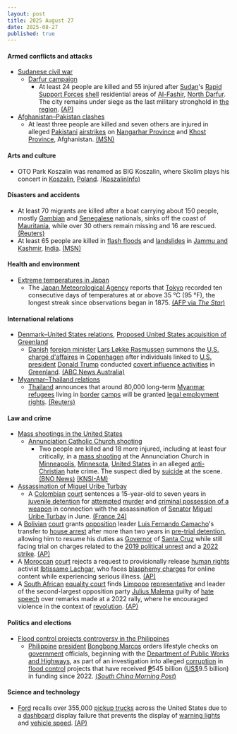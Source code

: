 ```yaml
---
layout: post
title: 2025 August 27
date: 2025-08-27
published: true
---
```



#### Armed conflicts and attacks

* [Sudanese civil war](https://en.wikipedia.org/wiki/Sudanese_civil_war_%282023%E2%80%93present%29 "Sudanese civil war (2023–present)")
  * [Darfur campaign](https://en.wikipedia.org/wiki/Darfur_campaign_%282023%E2%80%93present%29 "Darfur campaign (2023–present)")
    * At least 24 people are killed and 55 injured after [Sudan](https://en.wikipedia.org/wiki/Sudan "Sudan")'s [Rapid Support Forces](https://en.wikipedia.org/wiki/Rapid_Support_Forces "Rapid Support Forces") [shell](https://en.wikipedia.org/wiki/Shell_%28projectile%29 "Shell (projectile)") residential areas of [Al-Fashir](https://en.wikipedia.org/wiki/Al-Fashir "Al-Fashir"), [North Darfur](https://en.wikipedia.org/wiki/North_Darfur "North Darfur"). The city remains under siege as the last military stronghold in [the region](https://en.wikipedia.org/wiki/Darfur "Darfur"). [(AP)](https://apnews.com/article/sudan-military-rsf-darfur-el-fasher-d5f8bb5589f1c77b95c107bd72d15449)
* [Afghanistan–Pakistan clashes](https://en.wikipedia.org/wiki/Afghanistan%E2%80%93Pakistan_clashes_%282024%E2%80%93present%29 "Afghanistan–Pakistan clashes (2024–present)")
  * At least three people are killed and seven others are injured in alleged [Pakistani](https://en.wikipedia.org/wiki/Pakistan "Pakistan") [airstrikes](https://en.wikipedia.org/wiki/Airstrike "Airstrike") on [Nangarhar Province](https://en.wikipedia.org/wiki/Nangarhar_Province "Nangarhar Province") and [Khost Province](https://en.wikipedia.org/wiki/Khost_Province "Khost Province"), Afghanistan. [(MSN)](https://www.msn.com/en-ca/news/world/taliban-blames-pakistan-for-airstrikes-that-kill-3-people-in-eastern-afghanistan/ar-AA1LqlP8?ocid=winp1taskbar&cvid=0fab9a2a350249e2adb0f5702965899c&ei=7)

#### Arts and culture

* OTO Park Koszalin was renamed as BIG Koszalin, where Skolim plays his concert in [Koszalin](https://en.wikipedia.org/wiki/Koszalin "Koszalin"), [Poland](https://en.wikipedia.org/wiki/Poland "Poland"). [(KoszalinInfo)](https://koszalininfo.pl/park-handlowy-big-koszalin-swietowanie-zakonczenia-rebrandingu-z-tysiacami-odwiedzajacych-foto/)

#### Disasters and accidents

* At least 70 migrants are killed after a boat carrying about 150 people, mostly [Gambian](https://en.wikipedia.org/wiki/Gambia "Gambia") and [Senegalese](https://en.wikipedia.org/wiki/Senegal "Senegal") nationals, sinks off the coast of [Mauritania](https://en.wikipedia.org/wiki/Mauritania "Mauritania"), while over 30 others remain missing and 16 are rescued. [(Reuters)](https://www.reuters.com/world/europe/least-70-killed-capsize-migrant-boat-off-west-africa-gambia-says-2025-08-30/)
* At least 65 people are killed in [flash floods](https://en.wikipedia.org/wiki/Flash_flood "Flash flood") and [landslides](https://en.wikipedia.org/wiki/Landslide "Landslide") in [Jammu and Kashmir](https://en.wikipedia.org/wiki/Jammu_and_Kashmir_%28union_territory%29 "Jammu and Kashmir (union territory)"), [India](https://en.wikipedia.org/wiki/India "India"). [(MSN)](https://www.msn.com/en-ca/weather/topstories/flash-floods-and-landslide-kill-dozens-in-indian-controlled-kashmir/ar-AA1LjcpD?ocid=winp1taskbar&cvid=09d62ab106224ac8cf04b3fbcc96fd71&ei=7)

#### Health and environment

* [Extreme temperatures in Japan](https://en.wikipedia.org/wiki/List_of_extreme_temperatures_in_Japan "List of extreme temperatures in Japan")
  * The [Japan Meteorological Agency](https://en.wikipedia.org/wiki/Japan_Meteorological_Agency "Japan Meteorological Agency") reports that [Tokyo](https://en.wikipedia.org/wiki/Tokyo "Tokyo") recorded ten consecutive days of temperatures at or above 35 °C (95 °F), the longest streak since observations began in 1875. [(AFP via *The Star*)](https://www.thestar.com.my/aseanplus/aseanplus-news/2025/08/27/tokyo-logs-record-10-days-of-35-deg-c-or-more-weather-agency)

#### International relations

* [Denmark–United States relations](https://en.wikipedia.org/wiki/Denmark%E2%80%93United_States_relations "Denmark–United States relations"), [Proposed United States acquisition of Greenland](https://en.wikipedia.org/wiki/Proposed_United_States_acquisition_of_Greenland "Proposed United States acquisition of Greenland")
  * [Danish](https://en.wikipedia.org/wiki/Denmark "Denmark") [foreign minister](https://en.wikipedia.org/wiki/Minister_of_Foreign_Affairs_%28Denmark%29 "Minister of Foreign Affairs (Denmark)") [Lars Løkke Rasmussen](https://en.wikipedia.org/wiki/Lars_L%C3%B8kke_Rasmussen "Lars Løkke Rasmussen") summons the [U.S.](https://en.wikipedia.org/wiki/U.S. "U.S.") [chargé d'affaires](https://en.wikipedia.org/wiki/Charg%C3%A9_d%27affaires "Chargé d'affaires") in [Copenhagen](https://en.wikipedia.org/wiki/Copenhagen "Copenhagen") after individuals linked to [U.S. president](https://en.wikipedia.org/wiki/President_of_the_United_States "President of the United States") [Donald Trump](https://en.wikipedia.org/wiki/Donald_Trump "Donald Trump") conducted [covert influence activities](https://en.wikipedia.org/wiki/Covert_operation "Covert operation") in [Greenland](https://en.wikipedia.org/wiki/Greenland "Greenland"). [(ABC News Australia)](https://www.abc.net.au/news/2025-08-28/denmark-summons-us-envoy-people-carrying-influence-in-greenland/105705686)
* [Myanmar–Thailand relations](https://en.wikipedia.org/wiki/Myanmar%E2%80%93Thailand_relations "Myanmar–Thailand relations")
  * [Thailand](https://en.wikipedia.org/wiki/Thailand "Thailand") announces that around 80,000 long-term [Myanmar](https://en.wikipedia.org/wiki/Myanmar "Myanmar") [refugees](https://en.wikipedia.org/wiki/Burmese_diaspora "Burmese diaspora") living in [border](https://en.wikipedia.org/wiki/Myanmar%E2%80%93Thailand_border "Myanmar–Thailand border") [camps](https://en.wikipedia.org/wiki/Refugee_camp "Refugee camp") will be granted [legal employment rights](https://en.wikipedia.org/wiki/Thai_labour_law "Thai labour law"). [(Reuters)](https://www.reuters.com/world/asia-pacific/thailand-grants-some-myanmar-refugees-right-legal-work-2025-08-27/)

#### Law and crime

* [Mass shootings in the United States](https://en.wikipedia.org/wiki/Mass_shootings_in_the_United_States "Mass shootings in the United States")
  * [Annunciation Catholic Church shooting](https://en.wikipedia.org/wiki/Annunciation_Catholic_Church_shooting "Annunciation Catholic Church shooting")
    * Two people are killed and 18 more injured, including at least four critically, in a [mass shooting](https://en.wikipedia.org/wiki/Mass_shooting "Mass shooting") at the Annunciation Church in [Minneapolis](https://en.wikipedia.org/wiki/Minneapolis "Minneapolis"), [Minnesota](https://en.wikipedia.org/wiki/Minnesota "Minnesota"), [United States](https://en.wikipedia.org/wiki/United_States "United States") in an alleged [anti-Christian](https://en.wikipedia.org/wiki/Anti-Christian_sentiment "Anti-Christian sentiment") hate crime. The suspect died by [suicide](https://en.wikipedia.org/wiki/Suicide "Suicide") at the scene. [(BNO News)](https://bnonews.com/index.php/2025/08/active-shooter-at-annunciation-church-in-minneapolis/) [(KNSI-AM)](https://knsiradio.com/2025/08/27/multiple-casualties-reported-at-minneapolis-church/)
* [Assassination of Miguel Uribe Turbay](https://en.wikipedia.org/wiki/Assassination_of_Miguel_Uribe_Turbay "Assassination of Miguel Uribe Turbay")
  * A [Colombian](https://en.wikipedia.org/wiki/Colombia "Colombia") [court](https://en.wikipedia.org/wiki/Judiciary_of_Colombia "Judiciary of Colombia") sentences a 15-year-old to seven years in [juvenile detention](https://en.wikipedia.org/wiki/Juvenile_delinquency "Juvenile delinquency") for [attempted](https://en.wikipedia.org/wiki/Attempted_murder "Attempted murder") [murder](https://en.wikipedia.org/wiki/Crime_in_Colombia#Murder "Crime in Colombia") and [criminal possession of a weapon](https://en.wikipedia.org/wiki/Criminal_possession_of_a_weapon "Criminal possession of a weapon") in connection with the assassination of [Senator](https://en.wikipedia.org/wiki/Senate_of_Colombia "Senate of Colombia") [Miguel Uribe Turbay](https://en.wikipedia.org/wiki/Miguel_Uribe_Turbay "Miguel Uribe Turbay") in June. [(France 24)](https://www.france24.com/en/americas/20250828-teen-shooter-colombia-miguel-uribe)
* A [Bolivian](https://en.wikipedia.org/wiki/Bolivia "Bolivia") [court](https://en.wikipedia.org/wiki/Judiciary_of_Bolivia "Judiciary of Bolivia") grants [opposition](https://en.wikipedia.org/wiki/Opposition_%28politics%29 "Opposition (politics)") leader [Luis Fernando Camacho](https://en.wikipedia.org/wiki/Luis_Fernando_Camacho "Luis Fernando Camacho")'s transfer to [house arrest](https://en.wikipedia.org/wiki/House_arrest "House arrest") after more than two years in [pre-trial detention](https://en.wikipedia.org/wiki/Pre-trial_detention "Pre-trial detention"), allowing him to resume his duties as [Governor](https://en.wikipedia.org/wiki/Governor_of_Santa_Cruz_Department "Governor of Santa Cruz Department") of [Santa Cruz](https://en.wikipedia.org/wiki/Santa_Cruz_Department "Santa Cruz Department") while still facing trial on charges related to the [2019 political unrest](https://en.wikipedia.org/wiki/2019_Bolivian_political_crisis "2019 Bolivian political crisis") and a [2022 strike](https://en.wikipedia.org/wiki/2022_in_Bolivia "2022 in Bolivia"). [(AP)](https://apnews.com/article/bolivia-evo-morales-luis-fernando-camacho-jail-872ae180aeb8a23eedf306f3f9e940ef)
* A [Moroccan](https://en.wikipedia.org/wiki/Morocco "Morocco") [court](https://en.wikipedia.org/wiki/Judiciary_of_Morocco "Judiciary of Morocco") rejects a request to provisionally release [human rights](https://en.wikipedia.org/wiki/Human_rights_in_Morocco "Human rights in Morocco") activist [Ibtissame Lachgar](https://en.wikipedia.org/wiki/Ibtissame_Lachgar "Ibtissame Lachgar"), who faces [blasphemy charges](https://en.wikipedia.org/wiki/Blasphemy_law "Blasphemy law") for online content while experiencing serious illness. [(AP)](https://apnews.com/article/morocco-blasphemy-trial-lesbian-fdc38b2d491ae2c0ec3b6c565b3d3d9b)
* A [South African](https://en.wikipedia.org/wiki/South_Africa "South Africa") [equality court](https://en.wikipedia.org/wiki/Promotion_of_Equality_and_Prevention_of_Unfair_Discrimination_Act%2C_2000 "Promotion of Equality and Prevention of Unfair Discrimination Act, 2000") finds [Limpopo](https://en.wikipedia.org/wiki/Limpopo "Limpopo") [representative](https://en.wikipedia.org/wiki/National_Assembly_of_South_Africa "National Assembly of South Africa") and leader of the second-largest opposition party [Julius Malema](https://en.wikipedia.org/wiki/Julius_Malema "Julius Malema") guilty of [hate speech](https://en.wikipedia.org/wiki/Hate_speech "Hate speech") over remarks made at a 2022 rally, where he encouraged violence in the context of [revolution](https://en.wikipedia.org/wiki/Riot "Riot"). [(AP)](https://apnews.com/article/south-africa-race-white-trump-malema-aade286269e02e8e85a1394ea2e74d66)

#### Politics and elections

* [Flood control projects controversy in the Philippines](https://en.wikipedia.org/wiki/Flood_control_projects_controversy_in_the_Philippines_%282024%E2%80%932025%29 "Flood control projects controversy in the Philippines (2024–2025)")
  * [Philippine](https://en.wikipedia.org/wiki/Philippine "Philippine") [president](https://en.wikipedia.org/wiki/President_of_the_Philippines "President of the Philippines") [Bongbong Marcos](https://en.wikipedia.org/wiki/Bongbong_Marcos "Bongbong Marcos") orders lifestyle checks on [government](https://en.wikipedia.org/wiki/Government_of_the_Philippines "Government of the Philippines") officials, beginning with the [Department of Public Works and Highways](https://en.wikipedia.org/wiki/Department_of_Public_Works_and_Highways "Department of Public Works and Highways"), as part of an investigation into alleged [corruption](https://en.wikipedia.org/wiki/Corruption_in_the_Philippines "Corruption in the Philippines") in [flood control](https://en.wikipedia.org/wiki/Flood_control "Flood control") projects that have received [₱](https://en.wikipedia.org/wiki/Philippine_peso "Philippine peso")545 billion ([US$](https://en.wikipedia.org/wiki/United_States_dollar "United States dollar")9.5 billion) in funding since 2022. [(*South China Morning Post*)](https://www.scmp.com/week-asia/economics/article/3323536/philippines-marcos-orders-lifestyle-checks-stem-flood-corruption-will-they-work)

#### Science and technology

* [Ford](https://en.wikipedia.org/wiki/Ford_Motor_Co "Ford Motor Co") recalls over 355,000 [pickup trucks](https://en.wikipedia.org/wiki/Pickup_truck "Pickup truck") across the United States due to a [dashboard](https://en.wikipedia.org/wiki/Dashboard "Dashboard") display failure that prevents the display of [warning lights](https://en.wikipedia.org/wiki/Tell-tale_%28automotive%29 "Tell-tale (automotive)") and [vehicle speed](https://en.wikipedia.org/wiki/Speedometer "Speedometer"). [(AP)](https://apnews.com/article/ford-recall-f150-instrument-panel-display-ecdd56ae9201020d4f848393fad827de)
